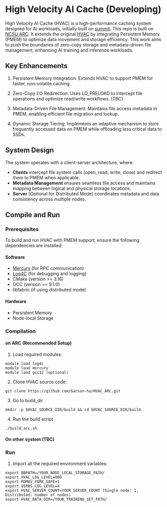 # High Velocity AI Cache (Developing)

High Velocity AI Cache (HVAC) is a high-performance caching system designed for AI workloads, initially built on [summit](https://www.olcf.ornl.gov/olcf-resources/compute-systems/summit/). This repo is built on [NCSU ARC](https://arcb.csc.ncsu.edu/~mueller/cluster/arc/).  It extends the original [HVAC](https://ieeexplore.ieee.org/document/9912705) by integrating Persistent Memory (PMEM) to optimize data movement and storage efficiency. This work aims to push the boundaries of zero-copy storage and metadata-driven file management, enhancing AI training and inference workloads.

## Key Enhancements
1. Persistent Memory Integration: Extends HVAC to support PMEM for faster, non-volatile caching.

2. Zero-Copy I/O Redirection: Uses LD_PRELOAD to intercept file operations and optimize read/write workflows. (TBC)

3. Metadata-Driven File Management: Maintains file access metadata in PMEM, enabling efficient file migration and lookup.

4. Dynamic Storage Tiering: Implements an adaptive mechanism to store frequently accessed data on PMEM while offloading less critical data to SSDs.

## System Design
The system operates with a client-server architecture, where:

- **Clients** intercept file system calls (open, read, write, close) and redirect them to PMEM when applicable.
- **Metadata Management** ensures seamless file access and maintains mapping between logical and physical storage locations.
- **Server** (Optional for Distributed Mode) coordinates metadata and data consistency across multiple nodes.


## Compile and Run
### Prerequisites
To build and run HVAC with PMEM support, ensure the following dependencies are installed:

#### Software
- [Mercury](https://mercury-hpc.github.io/) (for RPC communication)
- [Log4C](https://log4c.sourceforge.net/) (for debugging and logging)
- CMake (version >= 3.16)
- GCC (version >= 9.1.0)
- libfabric (if using distributed mode)

#### Hardware
- Persistent Memory
- Node-local Storage

### Compilation
#### on ARC (Recommended Setup)
1. Load required modules:
```
module load log4c
module load mercury
module laod gcc12 (optional)
```
2. Clone HVAC source code:
```
git clone https://github.com/Garson-hu/HVAC_ARC.git
```
3. Go to build_dir
```
mkdir -p $HVAC_SOURCE_DIR/build && cd $HVAC_SOURCE_DIR/build
```
4. Run the build script
``` 
./build_arc.sh 
```
#### On other system (TBC)

### Run

1. Import all the required environment variables:
```
export BBPATH=/YOUR_NODE_LOCAL_STORAGE_PATH/
export HVAC_LOG_LEVEL=800
export RDMAV_FORK_SAFE=1
export VERBS_LOG_LEVEL=4
export HVAC_SERVER_COUNT=YOUR_SERVER_COUNT (Single node: 1, Distributed: number of nodes)
export HVAC_DATA_DIR=/YOUR_TRAINING_SET_PATH/

```
